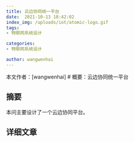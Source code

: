 ```yaml
---
title: 云边协同统一平台
date:  2021-10-13 18:42:02
index_img: /uploads/iot/atomic-logo.gif
tags: 
- 物联网系统设计

categories: 
- 物联网系统设计

author: wangwenhai
---
```

本文作者：[wangwenhai] # 概要：云边协同统一平台
<!-- more -->

## 摘要
本问主要设计了一个云边协同平台。
## 详细文章

<object data="/pdf/AtomicCloud.pdf" type="application/pdf" width="100%" height="877px">

